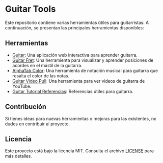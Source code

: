 # Guitar Tools

Este repositorio contiene varias herramientas útiles para guitarristas. A continuación, se presentan las principales herramientas disponibles:

## Herramientas

- [Guitar](https://parencode.github.io/guitar/): Una aplicación web interactiva para aprender guitarra.
- [Guitar Fret](https://parencode.github.io/guitar/guitarFret/): Una herramienta para visualizar y aprender posiciones de acordes en el mástil de la guitarra.
- [AlphaTab Color](https://parencode.github.io/guitar/alphaTab-color/): Una herramienta de notación musical para guitarra que resalta el color de las notas.
- [Guitar Video Pull](https://parencode.github.io/guitar/guitarvideopull/): Una herramienta para ver vídeos de guitarra de YouTube.
- [Guitar Tutorial Referencias](https://parencode.github.io/guitar/guitarTutorial/referencias): Referencias útiles para guitarra.

## Contribución

Si tienes ideas para nuevas herramientas o mejoras para las existentes, no dudes en contribuir al proyecto.

## Licencia

Este proyecto está bajo la licencia MIT. Consulta el archivo [LICENSE](LICENSE) para más detalles.
